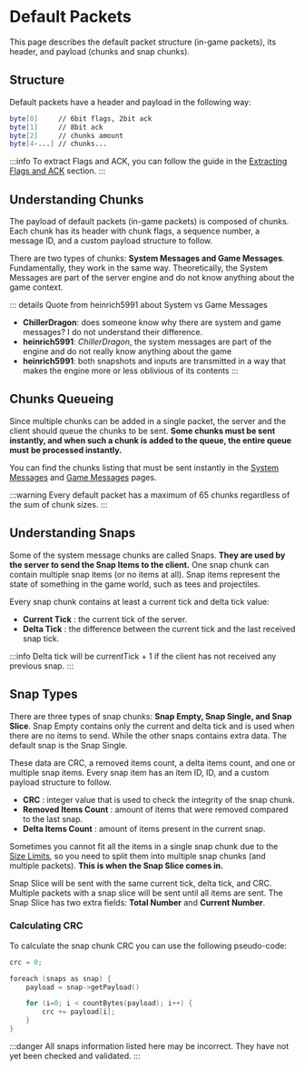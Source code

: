 # Default Packets

This page describes the default packet structure (in-game packets), its header, and payload (chunks and snap chunks).

## Structure

Default packets have a header and payload in the following way:

```sh
byte[0]     // 6bit flags, 2bit ack
byte[1]     // 8bit ack
byte[2]     // chunks amount
byte[4-...] // chunks...
```

:::info
To extract Flags and ACK, you can follow the guide in the [Extracting Flags and ACK](../fundamentals.md#extracting-flags-and-ack) section.
:::

## Understanding Chunks

The payload of default packets (in-game packets) is composed of chunks. Each chunk has its header with chunk flags, a sequence number, a message ID, and a custom payload structure to follow.

There are two types of chunks: **System Messages and Game Messages**. Fundamentally, they work in the same way. Theoretically, the System Messages are part of the server engine and do not know anything about the game context.

::: details Quote from heinrich5991 about System vs Game Messages
- **ChillerDragon**: does someone know why there are system and game messages? I do not understand their difference.
- **heinrich5991**: *ChillerDragon*, the system messages are part of the engine and do not really know anything about the game
- **heinrich5991**: both snapshots and inputs are transmitted in a way that makes the engine more or less oblivious of its contents
:::

## Chunks Queueing

Since multiple chunks can be added in a single packet, the server and the client should queue the chunks to be sent. **Some chunks must be sent instantly, and when such a chunk is added to the queue, the entire queue must be processed instantly.**

You can find the chunks listing that must be sent instantly in the [System Messages](./../chunks/system-messages.md) and [Game Messages](./../chunks/game-messages.md) pages.

:::warning
Every default packet has a maximum of 65 chunks regardless of the sum of chunk sizes.
:::

## Understanding Snaps

Some of the system message chunks are called Snaps. **They are used by the server to send the Snap Items to the client.** One snap chunk can contain multiple snap items (or no items at all). Snap items represent the state of something in the game world, such as tees and projectiles.

Every snap chunk contains at least a current tick and delta tick value:

- **Current Tick** : the current tick of the server.
- **Delta Tick** : the difference between the current tick and the last received snap tick.

:::info
Delta tick will be currentTick + 1 if the client has not received any previous snap.
:::

## Snap Types

There are three types of snap chunks: **Snap Empty, Snap Single, and Snap Slice**. Snap Empty contains only the current and delta tick and is used when there are no items to send. While the other snaps contains extra data. The default snap is the Snap Single.

These data are CRC, a removed items count, a delta items count, and one or multiple snap items. Every snap item has an item ID, ID, and a custom payload structure to follow.

- **CRC** : integer value that is used to check the integrity of the snap chunk. 
- **Removed Items Count** : amount of items that were removed compared to the last snap. 
- **Delta Items Count** : amount of items present in the current snap. 

Sometimes you cannot fit all the items in a single snap chunk due to the [Size Limits](./../fundamentals.md#size-limits), so you need to split them into multiple snap chunks (and multiple packets). **This is when the Snap Slice comes in.**

Snap Slice will be sent with the same current tick, delta tick, and CRC. Multiple packets with a snap slice will be sent until all items are sent. The Snap Slice has two extra fields: **Total Number** and **Current Number**.


### Calculating CRC

To calculate the snap chunk CRC you can use the following pseudo-code:

```c
crc = 0;

foreach (snaps as snap) {
    payload = snap->getPayload()

    for (i=0; i < countBytes(payload); i++) { 
        crc += payload[i];
    }
}
```

:::danger
All snaps information listed here may be incorrect. They have not yet been checked and validated.
:::